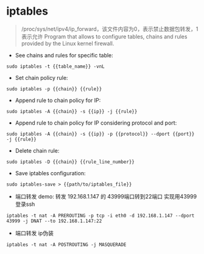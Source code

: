# iptables
>  /proc/sys/net/ipv4/ip_forward，该文件内容为0，表示禁止数据包转发，1表示允许
> Program that allows to configure tables, chains and rules provided by the Linux kernel firewall.

- See chains and rules for specific table:

`sudo iptables -t {{table_name}} -vnL`

- Set chain policy rule:

`sudo iptables -p {{chain}} {{rule}}`

- Append rule to chain policy for IP:

`sudo iptables -A {{chain}} -s {{ip}} -j {{rule}}`

- Append rule to chain policy for IP considering protocol and port:

`sudo iptables -A {{chain}} -s {{ip}} -p {{protocol}} --dport {{port}} -j {{rule}}`

- Delete chain rule:

`sudo iptables -D {{chain}} {{rule_line_number}}`

- Save iptables configuration:

`sudo iptables-save > {{path/to/iptables_file}}`


- 端口转发  demo: 转发 192.168.1.147 的 43999端口转到22端口 实现用43999登录ssh

`iptables -t nat -A PREROUTING -p tcp -i eth0 -d 192.168.1.147 --dport 43999 -j DNAT --to 192.168.1.147:22`

- 端口转发   ip伪装

`iptables -t nat -A POSTROUTING -j MASQUERADE`

